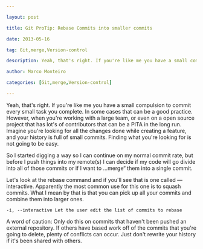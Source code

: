 ---
layout: post
title: Git ProTip: Rebase Commits into smaller commits
date: 2013-05-16
tag: Git,merge,Version-control
description: Yeah, that's right. If you're like me you have a small compulsion to commit every small task you complete. In some cases that can be a good practice. However, when
author: Marco Monteiro
categories: [Git,merge,Version-control]
---

Yeah, that's right. If you're like me you have a small compulsion to commit every small task you complete. In some cases that can be a good practice. However, when you're working with a large team, or even on a open source project that has lot's of contributors that can be a PITA in the long run. Imagine you're looking for all the changes done while creating a feature, and your history is full of small commits. Finding what you're looking for is not going to be easy.

<!--more-->

So I started digging a way so I can continue on my normal commit rate, but before I push things into my remote(s) I can decide if my code will go divide into all of those commits or if I want to ...merge“ them into a single commit.

Let's look at the rebase command and if you'll see that is one called —interactive. Apparently the most common use for this one is to squash commits. What I mean by that is that you can pick up all your commits and combine them into larger ones.

	-i, --interactive Let the user edit the list of commits to rebase

A word of caution: Only do this on commits that haven't been pushed an external repository. If others have based work off of the commits that you're going to delete, plenty of conflicts can occur. Just don't rewrite your history if it's been shared with others.